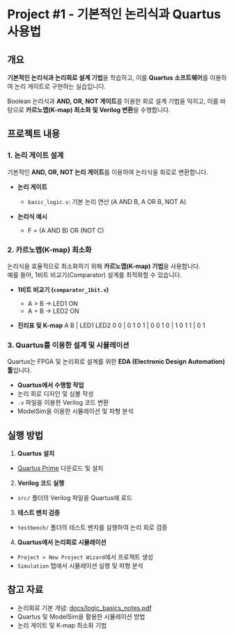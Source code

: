 # Project #1 - 기본적인 논리식과 Quartus 사용법

## 개요
**기본적인 논리식과 논리회로 설계 기법**을 학습하고, 이를 **Quartus 소프트웨어**를 이용하여 논리 게이트로 구현하는 실습입니다.

Boolean 논리식과 **AND, OR, NOT 게이트**를 이용한 회로 설계 기법을 익히고, 이를 바탕으로 **카르노맵(K-map) 최소화 및 Verilog 변환**을 수행합니다.


## 프로젝트 내용

### 1. 논리 게이트 설계
기본적인 **AND, OR, NOT 논리 게이트**를 이용하여 논리식을 회로로 변환합니다.

- **논리 게이트**
  - `basic_logic.v`: 기본 논리 연산 (A AND B, A OR B, NOT A)

- **논리식 예시**
  - F = (A AND B) OR (NOT C)

### 2. 카르노맵(K-map) 최소화
논리식을 효율적으로 최소화하기 위해 **카르노맵(K-map) 기법**을 사용합니다.  
예를 들어, 1비트 비교기(Comparator) 설계를 최적화할 수 있습니다.

- **1비트 비교기 (`comparator_1bit.v`)**
  - A > B → LED1 ON
  - A = B → LED2 ON

- **진리표 및 K-map**
A B | LED1 LED2 0 0 | 0 1 0 1 | 0 0 1 0 | 1 0 1 1 | 0 1
  
### 3. Quartus를 이용한 설계 및 시뮬레이션
Quartus는 FPGA 및 논리회로 설계를 위한 **EDA (Electronic Design Automation) 툴**입니다.

- **Quartus에서 수행할 작업**
- 논리 회로 디자인 및 심볼 작성
- `.v` 파일을 이용한 Verilog 코드 변환
- ModelSim을 이용한 시뮬레이션 및 파형 분석

## 실행 방법
1. **Quartus 설치**
 - [Quartus Prime](https://www.intel.com/content/www/us/en/software/programmable/quartus-prime/overview.html) 다운로드 및 설치
2. **Verilog 코드 실행**
 - `src/` 폴더의 Verilog 파일을 Quartus에 로드
3. **테스트 벤치 검증**
 - `testbench/` 폴더의 테스트 벤치를 실행하여 논리 회로 검증
4. **Quartus에서 논리회로 시뮬레이션**
 - `Project > New Project Wizard`에서 프로젝트 생성
 - `Simulation` 탭에서 시뮬레이션 실행 및 파형 분석

## 참고 자료
- 논리회로 기본 개념: [docs/logic_basics_notes.pdf](./docs/logic_basics_notes.pdf)
- Quartus 및 ModelSim을 활용한 시뮬레이션 방법
- 논리 게이트 및 K-map 최소화 기법



